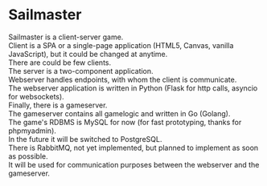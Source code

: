 # Sailmaster  
Sailmaster is a client-server game.  
Client is a SPA or a single-page application (HTML5, Canvas, vanilla JavaScript), but it could be changed at anytime.  
There are could be few clients.  
The server is a two-component application.  
Webserver handles endpoints, with whom the client is communicate.  
The webserver application is written in Python (Flask for http calls, asyncio for websockets).  
Finally, there is a gameserver.  
The gameserver contains all gamelogic and written in Go (Golang).  
The game's RDBMS is MySQL for now (for fast prototyping, thanks for phpmyadmin).  
In the future it will be switched to PostgreSQL.  
There is RabbitMQ, not yet implemented, but planned to implement as soon as possible.  
It will be used for communication purposes between the webserver and the gameserver.
